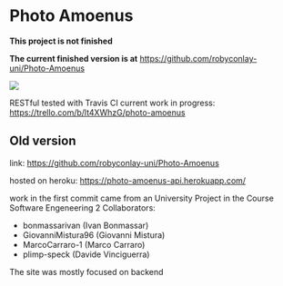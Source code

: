 # Photo Amoenus

**This project is not finished**

**The current finished version is at** https://github.com/robyconlay-uni/Photo-Amoenus


![](https://travis-ci.com/robyconlay-uni/Photo-Amoenus.svg?token=fvKtL7ZqYB3fRRxzP5pT&branch=main)

RESTful
tested with Travis CI
current work in progress: https://trello.com/b/lt4XWhzG/photo-amoenus


## Old version 

link: https://github.com/robyconlay-uni/Photo-Amoenus

hosted on heroku: https://photo-amoenus-api.herokuapp.com/

work in the first commit came from an University Project in the Course Software Engeneering 2
Collaborators:
- bonmassarivan (Ivan Bonmassar)
- GiovanniMistura96 (Giovanni Mistura)
- MarcoCarraro-1 (Marco Carraro)
- plimp-speck (Davide Vinciguerra)

The site was mostly focused on backend 

